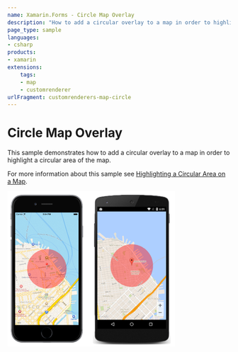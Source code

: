 ```yaml
---
name: Xamarin.Forms - Circle Map Overlay
description: "How to add a circular overlay to a map in order to highlight a circular area..."
page_type: sample
languages:
- csharp
products:
- xamarin
extensions:
    tags:
    - map
    - customrenderer
urlFragment: customrenderers-map-circle
---
```

# Circle Map Overlay

This sample demonstrates how to add a circular overlay to a map in order to highlight a circular area of the map.

For more information about this sample see [Highlighting a Circular Area on a Map](https://docs.microsoft.com/xamarin/xamarin-forms/app-fundamentals/custom-renderer/map/circle-map-overlay).

![Circle Map Overlay application screenshot](Screenshots/01All.png "Circle Map Overlay application screenshot")

